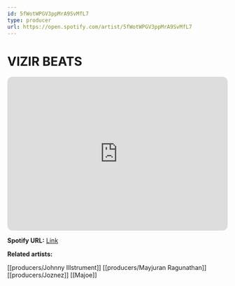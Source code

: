 ```yaml
---
id: 5fWotWPGV3ppMrA9SvMfL7
type: producer
url: https://open.spotify.com/artist/5fWotWPGV3ppMrA9SvMfL7
---
```

# VIZIR BEATS

<iframe style="border-radius:12px" src="https://open.spotify.com/embed/artist/5fWotWPGV3ppMrA9SvMfL7" width="100%" height="352" frameBorder="0" allowfullscreen="" allow="autoplay; clipboard-write; encrypted-media; fullscreen; picture-in-picture" loading="lazy"></iframe>

**Spotify URL:** [Link](https://open.spotify.com/artist/5fWotWPGV3ppMrA9SvMfL7)

**Related artists:**

[[producers/Johnny Illstrument]]
[[producers/Mayjuran Ragunathan]]
[[producers/Joznez]]
[[Majoe]]
